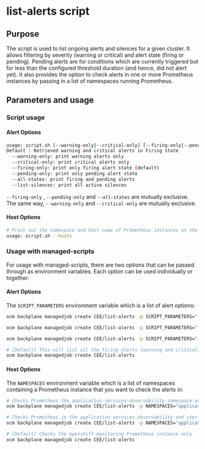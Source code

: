 # list-alerts script

## Purpose

The script is used to list ongoing alerts and silences for a given cluster.
It allows filtering by severity (warning or critical) and alert state (firing or pending).
Pending alerts are for conditions which are currently triggered but for less than the configured threshold duration (and hence, did not alert yet). It also provides the option to check alerts in one or more Prometheus instances by passing in a list of namespaces running Prometheus.

## Parameters and usage 
### Script usage
#### Alert Options
```bash
usage: script.sh [--warning-only|--critical-only] [--firing-only|--pending-only|--all-states] | --list-silences
Default : Retrieved warning and critical alerts in Firing state
  --warning-only: print warning alerts only
  --critical-only: print critical alerts only
  --firing-only: print only firing alert state (default)
  --pending-only: print only pending alert state
  --all-states: print firing and pending alerts
  --list-silences: print all active silences
```

`--firing-only` , `--pending-only` and `--all-states` are mutually exclusive. 
The same way, `--warning-only` and `--critical-only` are mutually exclusive. 

#### Host Options
```bash
# Print out the namespace and host name of Prometheus instances on the cluster
usage: script.sh --hosts
```

### Usage with managed-scripts
For usage with managed-scripts, there are two options that can be passed through as environment variables. Each option can be used individually or together:

#### Alert Options
The `SCRIPT_PARAMETERS` environment variable which is a list of alert options:

```bash
ocm backplane managedjob create CEE/list-alerts -p SCRIPT_PARAMETERS="--warning-only --pending-only"

ocm backplane managedjob create CEE/list-alerts -p SCRIPT_PARAMETERS="--all-states" 

ocm backplane managedjob create CEE/list-alerts -p SCRIPT_PARAMETERS="--list-silences"

# [Default] This will list all the firing alerts (warning and critical)
ocm backplane managedjob create CEE/list-alerts 
```

#### Host Options
The `NAMESPACES` environment variable which is a list of namespaces containing a Prometheus instance that you want to check the alerts in:
```bash
# Checks Prometheus the application-services-observability namespace only
ocm backplane managedjob create CEE/list-alerts -p NAMESPACES="application-services-observability"

# Checks Prometheus in the application-services-observability and user-observability namespaces
ocm backplane managedjob create CEE/list-alerts -p NAMESPACES="application-services-observability user-observability"

# [Default] Checks the openshift-monitoring Prometheus instance only
ocm backplane managedjob create CEE/list-alerts 
```